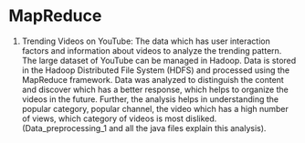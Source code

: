 # MapReduce
1. Trending Videos on YouTube: The data which has user interaction factors and information about videos to analyze the trending pattern. The large dataset of YouTube can be managed in Hadoop. Data is stored in the Hadoop Distributed File System (HDFS) and processed using the MapReduce framework. Data was analyzed to distinguish the content and discover which has a better response, which helps to organize the videos in the future. Further, the analysis helps in understanding the popular category, popular channel, the video which has a high number of views, which category of videos is most disliked. (Data_preprocessing_1 and all the java files explain this analysis).

